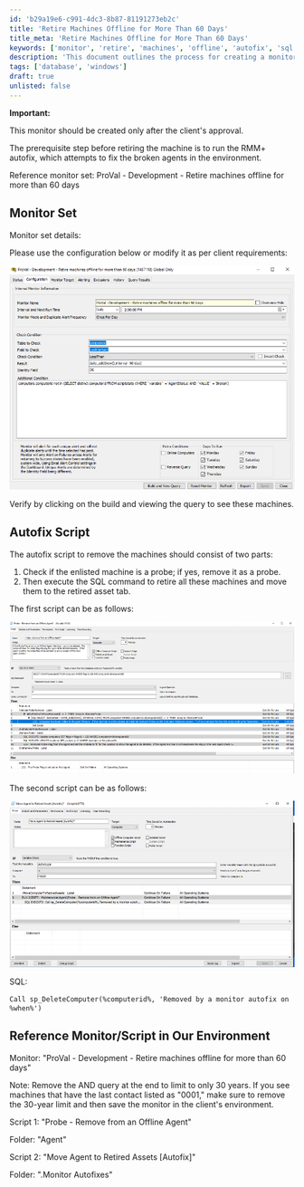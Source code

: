 ```yaml
---
id: 'b29a19e6-c991-4dc3-8b87-81191273eb2c'
title: 'Retire Machines Offline for More Than 60 Days'
title_meta: 'Retire Machines Offline for More Than 60 Days'
keywords: ['monitor', 'retire', 'machines', 'offline', 'autofix', 'sql']
description: 'This document outlines the process for creating a monitor to retire machines that have been offline for more than 60 days, including necessary prerequisites, configurations, and autofix scripts to ensure proper removal of agents from the environment.'
tags: ['database', 'windows']
draft: true
unlisted: false
---
```


<div class='text-section scrollable'>

**Important:**

This monitor should be created only after the client's approval.

The prerequisite step before retiring the machine is to run the RMM+ autofix, which attempts to fix the broken agents in the environment.

Reference monitor set: ProVal - Development - Retire machines offline for more than 60 days

</div>

## Monitor Set

<div class='text-section scrollable'>

Monitor set details:

Please use the configuration below or modify it as per client requirements:

![Monitor Set Configuration](../../static/img/Retire-Machines-offline-for-more-than-60-days/image_1.png)

Verify by clicking on the build and viewing the query to see these machines.

</div>

## Autofix Script

<div class='text-section scrollable'>

The autofix script to remove the machines should consist of two parts:

1. Check if the enlisted machine is a probe; if yes, remove it as a probe.
2. Then execute the SQL command to retire all these machines and move them to the retired asset tab.

The first script can be as follows:

![Autofix Script 1](../../static/img/Retire-Machines-offline-for-more-than-60-days/image_2.png)

The second script can be as follows:

![Autofix Script 2](../../static/img/Retire-Machines-offline-for-more-than-60-days/image_3.png)

SQL:

```
Call sp_DeleteComputer(%computerid%, 'Removed by a monitor autofix on %when%')
```

</div>

## Reference Monitor/Script in Our Environment

<div class='text-section scrollable'>

Monitor: "ProVal - Development - Retire machines offline for more than 60 days"

Note: Remove the AND query at the end to limit to only 30 years. If you see machines that have the last contact listed as "0001," make sure to remove the 30-year limit and then save the monitor in the client's environment.

Script 1: "Probe - Remove from an Offline Agent"

Folder: "Agent"

Script 2: "Move Agent to Retired Assets [Autofix]"

Folder: ".Monitor Autofixes"

</div>

